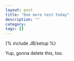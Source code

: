 ```yaml
---
layout: post
title: "One more test today"
description: ""
category: 
tags: []
---
```

{% include JB/setup %}

Yup, gonna delete this, too.

